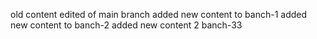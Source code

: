 old content edited of main branch
added new content to banch-1
added new content to banch-2
added new content 2 banch-33 

